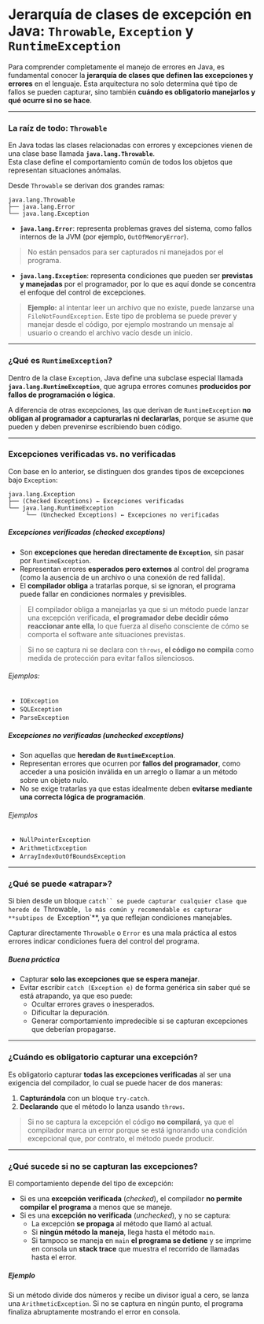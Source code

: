 # Jerarquía de clases de excepción en Java: `Throwable`, `Exception` y `RuntimeException`

Para comprender completamente el manejo de errores en Java, es fundamental conocer la **jerarquía de clases que definen las excepciones y errores** en el lenguaje. Esta arquitectura no solo determina qué tipo de fallos se pueden capturar, sino también **cuándo es obligatorio manejarlos y qué ocurre si no se hace**.

---
### La raíz de todo: `Throwable`

En Java todas las clases relacionadas con errores y excepciones vienen de una clase base llamada **`java.lang.Throwable`**.  
Esta clase define el comportamiento común de todos los objetos que representan situaciones anómalas.

Desde `Throwable` se derivan dos grandes ramas:

```
java.lang.Throwable
├── java.lang.Error
└── java.lang.Exception
```

- **`java.lang.Error`**: representa problemas graves del sistema, como fallos internos de la JVM (por ejemplo, `OutOfMemoryError`).  
  
> No están pensados para ser capturados ni manejados por el programa.

- **`java.lang.Exception`**: representa condiciones que pueden ser **previstas y manejadas** por el programador, por lo que es aquí donde se concentra el enfoque del control de excepciones.  

> **Ejemplo:** al intentar leer un archivo que no existe, puede lanzarse una `FileNotFoundException`. Este tipo de problema se puede prever y manejar desde el código, por ejemplo mostrando un mensaje al usuario o creando el archivo vacío desde un inicio.

---
### ¿Qué es `RuntimeException`?

Dentro de la clase `Exception`, Java define una subclase especial llamada **`java.lang.RuntimeException`**, que agrupa errores comunes **producidos por fallos de programación o lógica**.

A diferencia de otras excepciones, las que derivan de `RuntimeException` **no obligan al programador a capturarlas ni declararlas**, porque se asume que pueden y deben prevenirse escribiendo buen código.

---
### Excepciones verificadas vs. no verificadas

Con base en lo anterior, se distinguen dos grandes tipos de excepciones bajo `Exception`:

```
java.lang.Exception
├── (Checked Exceptions) ← Excepciones verificadas
└── java.lang.RuntimeException
     └── (Unchecked Exceptions) ← Excepciones no verificadas
```

##### Excepciones verificadas (*checked exceptions*)

- Son **excepciones que heredan directamente de `Exception`**, sin pasar por `RuntimeException`.
- Representan errores **esperados pero externos** al control del programa (como la ausencia de un archivo o una conexión de red fallida).
- El **compilador obliga** a tratarlas porque, si se ignoran, el programa puede fallar en condiciones normales y previsibles.

> El compilador obliga a manejarlas ya que si un método puede lanzar una excepción verificada, **el programador debe decidir cómo reaccionar ante ella**, lo que fuerza al diseño consciente de cómo se comporta el software ante situaciones previstas.  

> Si no se captura ni se declara con `throws`, **el código no compila** como medida de protección para evitar fallos silenciosos.

###### Ejemplos:
  - `IOException`
  - `SQLException`
  - `ParseException`

##### Excepciones no verificadas (*unchecked exceptions*)

- Son aquellas que **heredan de `RuntimeException`**.
- Representan errores que ocurren por **fallos del programador**, como acceder a una posición inválida en un arreglo o llamar a un método sobre un objeto nulo.
- No se exige tratarlas ya que estas idealmente deben **evitarse mediante una correcta lógica de programación**.

###### Ejemplos
  - `NullPointerException`
  - `ArithmeticException`
  - `ArrayIndexOutOfBoundsException`

---
### ¿Qué se puede «atrapar»?

Si bien desde un bloque `catch`` se puede capturar cualquier clase que herede de `Throwable`, lo más común y recomendable es capturar **subtipos de `Exception`**, ya que reflejan condiciones manejables.  

Capturar directamente `Throwable` o `Error` es una mala práctica al estos errores indicar condiciones fuera del control del programa.

##### Buena práctica  
  - Capturar **solo las excepciones que se espera manejar**.  
  - Evitar escribir `catch (Exception e)` de forma genérica sin saber qué se está atrapando, ya que eso puede:
    - Ocultar errores graves o inesperados.
    - Dificultar la depuración.
    - Generar comportamiento impredecible si se capturan excepciones que deberían propagarse.

---
### ¿Cuándo es obligatorio capturar una excepción?

Es obligatorio capturar **todas las excepciones verificadas** al ser una exigencia del compilador, lo cual se puede hacer de dos maneras:  

  1. **Capturándola** con un bloque `try-catch`.
  2. **Declarando** que el método lo lanza usando `throws`.

> Si no se captura la excepción el código **no compilará**, ya que el compilador marca un error porque se está ignorando una condición excepcional que, por contrato, el método puede producir. 

---
### ¿Qué sucede si no se capturan las excepciones?

El comportamiento depende del tipo de excepción:

- Si es una **excepción verificada** (*checked*), el compilador **no permite compilar el programa** a menos que se maneje.
- Si es una **excepción no verificada** (*unchecked*), y no se captura:
  - La excepción **se propaga** al método que llamó al actual.
  - Si **ningún método la maneja**, llega hasta el método `main`.
  - Si tampoco se maneja en `main` **el programa se detiene** y se imprime en consola un **stack trace** que muestra el recorrido de llamadas hasta el error.

##### Ejemplo
Si un método divide dos números y recibe un divisor igual a cero, se lanza una `ArithmeticException`. Si no se captura en ningún punto, el programa finaliza abruptamente mostrando el error en consola.


